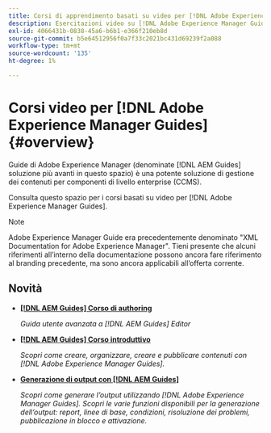 ```yaml
---
title: Corsi di apprendimento basati su video per [!DNL Adobe Experience Manager Guides]
description: Esercitazioni video su [!DNL Adobe Experience Manager Guides], AEM componente aggiuntivo XML, AEM plug-in XML, AEM DoX e AEM dox.
exl-id: 4066431b-0838-45a6-b6b1-e366f210eb8d
source-git-commit: b5e64512956f0a7f33c2021bc431d69239f2a088
workflow-type: tm+mt
source-wordcount: '135'
ht-degree: 1%

---
```


# Corsi video per [!DNL Adobe Experience Manager Guides] {#overview}

Guide di Adobe Experience Manager (denominate [!DNL AEM Guides] soluzione più avanti in questo spazio) è una potente soluzione di gestione dei contenuti per componenti di livello enterprise (CCMS).

Consulta questo spazio per i corsi basati su video per [!DNL Adobe Experience Manager Guides].

>[!NOTE]
> 
> Adobe Experience Manager Guide era precedentemente denominato &quot;XML Documentation for Adobe Experience Manager&quot;. Tieni presente che alcuni riferimenti all’interno della documentazione possono ancora fare riferimento al branding precedente, ma sono ancora applicabili all’offerta corrente.

## Novità

* **[[!DNL AEM Guides] Corso di authoring](course-3/overview.md)**

   *Guida utente avanzata a [!DNL AEM Guides] Editor*

* **[[!DNL AEM Guides] Corso introduttivo](course-1/overview.md)**

   *Scopri come creare, organizzare, creare e pubblicare contenuti con [!DNL Adobe Experience Manager Guides].*

* **[Generazione di output con [!DNL AEM Guides]](course-2/overview.md)**

   *Scopri come generare l’output utilizzando [!DNL Adobe Experience Manager Guides]. Scopri le varie funzioni disponibili per la generazione dell’output: report, linee di base, condizioni, risoluzione dei problemi, pubblicazione in blocco e attivazione.*
